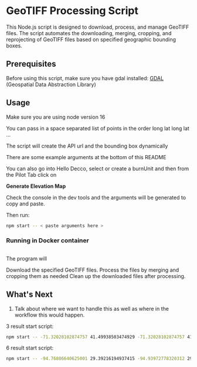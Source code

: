 # GeoTIFF Processing Script

This Node.js script is designed to download, process, and manage GeoTIFF files. The script automates the downloading, merging, cropping, and reprojecting of GeoTIFF files based on specified geographic bounding boxes.

## Prerequisites

Before using this script, make sure you have gdal installed:
[GDAL](https://gdal.org/) (Geospatial Data Abstraction Library)

## Usage
Make sure you are using node version 16

You can pass in a space separated list of points in the order long lat long lat ...

The script will create the API url and the bounding box dynamically

There are some example arguments at the bottom of this README

You can also go into Hello Decco, select or create a burnUnit and then from the Pilot Tab click on

**Generate Elevation Map**

Check the console in the dev tools and the arguments will be generated to copy and paste.  

Then run:

``` bash
npm start -- < paste arguments here >
```

### Running in Docker container
``` bash

```

The program will

Download the specified GeoTIFF files.
Process the files by merging and cropping them as needed
Clean up the downloaded files after processing.

## What's Next

1. Talk about where we want to handle this as well as where in the workflow this would happen.


3 result start script:
```bash
npm start -- -71.32028102874757 41.49938503474929 -71.32028102874757 41.51143878722848 -71.29290103912355 41.51143878722848 -71.29290103912355 41.49938503474929 
```

6 result start script:
```bash
npm start -- -94.76806640625001 29.39216194937415 -94.93972778320312 29.419882024551534 -94.84016418457033 29.24754217580329
```

